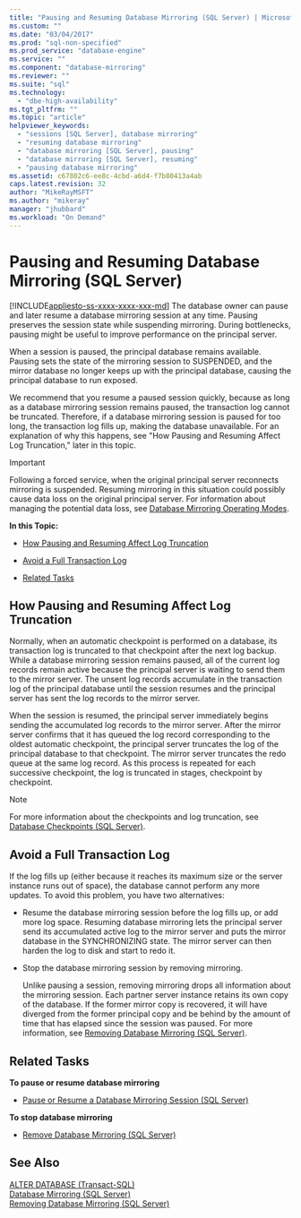 ```yaml
---
title: "Pausing and Resuming Database Mirroring (SQL Server) | Microsoft Docs"
ms.custom: ""
ms.date: "03/04/2017"
ms.prod: "sql-non-specified"
ms.prod_service: "database-engine"
ms.service: ""
ms.component: "database-mirroring"
ms.reviewer: ""
ms.suite: "sql"
ms.technology: 
  - "dbe-high-availability"
ms.tgt_pltfrm: ""
ms.topic: "article"
helpviewer_keywords: 
  - "sessions [SQL Server], database mirroring"
  - "resuming database mirroring"
  - "database mirroring [SQL Server], pausing"
  - "database mirroring [SQL Server], resuming"
  - "pausing database mirroring"
ms.assetid: c67802c6-ee8c-4cbd-a6d4-f7b80413a4ab
caps.latest.revision: 32
author: "MikeRayMSFT"
ms.author: "mikeray"
manager: "jhubbard"
ms.workload: "On Demand"
---
```

# Pausing and Resuming Database Mirroring (SQL Server)
[!INCLUDE[appliesto-ss-xxxx-xxxx-xxx-md](../../includes/appliesto-ss-xxxx-xxxx-xxx-md.md)]
  The database owner can pause and later resume a database mirroring session at any time. Pausing preserves the session state while suspending mirroring. During bottlenecks, pausing might be useful to improve performance on the principal server.  
  
 When a session is paused, the principal database remains available. Pausing sets the state of the mirroring session to SUSPENDED, and the mirror database no longer keeps up with the principal database, causing the principal database to run exposed.  
  
 We recommend that you resume a paused session quickly, because as long as a database mirroring session remains paused, the transaction log cannot be truncated. Therefore, if a database mirroring session is paused for too long, the transaction log fills up, making the database unavailable. For an explanation of why this happens, see "How Pausing and Resuming Affect Log Truncation," later in this topic.  
  
> [!IMPORTANT]  
>  Following a forced service, when the original principal server reconnects mirroring is suspended. Resuming mirroring in this situation could possibly cause data loss on the original principal server. For information about managing the potential data loss, see [Database Mirroring Operating Modes](../../database-engine/database-mirroring/database-mirroring-operating-modes.md).  
  
 **In this Topic:**  
  
-   [How Pausing and Resuming Affect Log Truncation](#EffectOnLogTrunc)  
  
-   [Avoid a Full Transaction Log](#AvoidFullLog)  
  
-   [Related Tasks](#RelatedTasks)  
  
##  <a name="EffectOnLogTrunc"></a> How Pausing and Resuming Affect Log Truncation  
 Normally, when an automatic checkpoint is performed on a database, its transaction log is truncated to that checkpoint after the next log backup. While a database mirroring session remains paused, all of the current log records remain active because the principal server is waiting to send them to the mirror server. The unsent log records accumulate in the transaction log of the principal database until the session resumes and the principal server has sent the log records to the mirror server.  
  
 When the session is resumed, the principal server immediately begins sending the accumulated log records to the mirror server. After the mirror server confirms that it has queued the log record corresponding to the oldest automatic checkpoint, the principal server truncates the log of the principal database to that checkpoint. The mirror server truncates the redo queue at the same log record. As this process is repeated for each successive checkpoint, the log is truncated in stages, checkpoint by checkpoint.  
  
> [!NOTE]  
>  For more information about the checkpoints and log truncation, see [Database Checkpoints &#40;SQL Server&#41;](../../relational-databases/logs/database-checkpoints-sql-server.md).  
  
##  <a name="AvoidFullLog"></a> Avoid a Full Transaction Log  
 If the log fills up (either because it reaches its maximum size or the server instance runs out of space), the database cannot perform any more updates. To avoid this problem, you have two alternatives:  
  
-   Resume the database mirroring session before the log fills up, or add more log space. Resuming database mirroring lets the principal server send its accumulated active log to the mirror server and puts the mirror database in the SYNCHRONIZING state. The mirror server can then harden the log to disk and start to redo it.  
  
-   Stop the database mirroring session by removing mirroring.  
  
     Unlike pausing a session, removing mirroring drops all information about the mirroring session. Each partner server instance retains its own copy of the database. If the former mirror copy is recovered, it will have diverged from the former principal copy and be behind by the amount of time that has elapsed since the session was paused. For more information, see [Removing Database Mirroring &#40;SQL Server&#41;](../../database-engine/database-mirroring/removing-database-mirroring-sql-server.md).  
  
##  <a name="RelatedTasks"></a> Related Tasks  
 **To pause or resume database mirroring**  
  
-   [Pause or Resume a Database Mirroring Session &#40;SQL Server&#41;](../../database-engine/database-mirroring/pause-or-resume-a-database-mirroring-session-sql-server.md)  
  
 **To stop database mirroring**  
  
-   [Remove Database Mirroring &#40;SQL Server&#41;](../../database-engine/database-mirroring/remove-database-mirroring-sql-server.md)  
  
## See Also  
 [ALTER DATABASE &#40;Transact-SQL&#41;](../../t-sql/statements/alter-database-transact-sql.md)   
 [Database Mirroring &#40;SQL Server&#41;](../../database-engine/database-mirroring/database-mirroring-sql-server.md)   
 [Removing Database Mirroring &#40;SQL Server&#41;](../../database-engine/database-mirroring/removing-database-mirroring-sql-server.md)  
  
  
